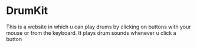 # DrumKit
This is a website in which u can play drums by clicking on buttons with your mouse or from the keyboard. It plays drum sounds whenever u click a button
